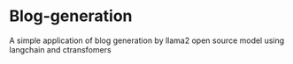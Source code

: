 # Blog-generation

A simple application of blog generation by llama2 open source model using langchain and ctransfomers
